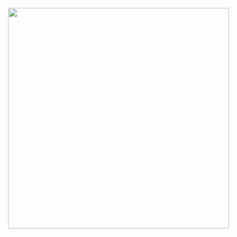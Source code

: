 <p align="center">
  <img width = "450" src="https://github.com/j-faria/arvi/blob/main/logo/logo.png?raw=true"/>
</p>